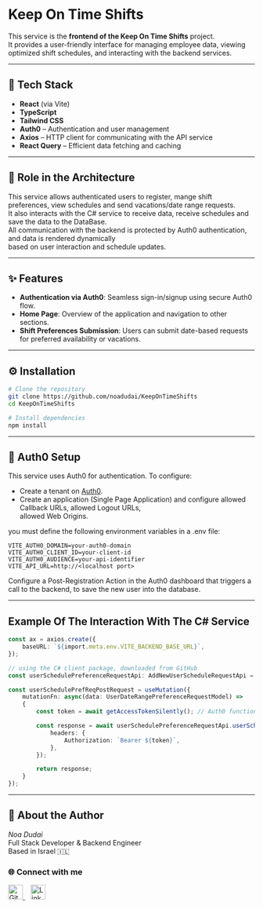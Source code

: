 # Keep On Time Shifts
This service is the **frontend of the Keep On Time Shifts** project.  
It provides a user-friendly interface for managing employee data, viewing optimized shift schedules, and interacting with the backend services.

---

## 🚀 Tech Stack
- **React** (via Vite)
- **TypeScript**
- **Tailwind CSS**
- **Auth0** – Authentication and user management
- **Axios** – HTTP client for communicating with the API service
- **React Query** – Efficient data fetching and caching

---

## 🧠 Role in the Architecture
This service allows authenticated users to register, mange shift preferences, view schedules and send vacations/date range requests.  
It also interacts with the C# service to receive data, receive schedules and save the data to the DataBase.  
All communication with the backend is protected by Auth0 authentication, and data is rendered dynamically  
based on user interaction and schedule updates.

---

## ✨ Features
- **Authentication via Auth0**: Seamless sign-in/signup using secure Auth0 flow.
- **Home Page**: Overview of the application and navigation to other sections.
- **Shift Preferences Submission**: Users can submit date-based requests for preferred availability or vacations.

---

## ⚙️ Installation
```bash
# Clone the repository
git clone https://github.com/noadudai/KeepOnTimeShifts
cd KeepOnTimeShifts

# Install dependencies
npm install
```

---

## 🔐 Auth0 Setup
This service uses Auth0 for authentication.
To configure:
- Create a tenant on [Auth0](https://auth0.com/docs/quickstart/spa/react/interactive).
- Create an application (Single Page Application) and configure allowed Callback URLs, allowed Logout URLs,  
allowed Web Origins.

you must define the following environment variables in a .env file:
```env
VITE_AUTH0_DOMAIN=your-auth0-domain
VITE_AUTH0_CLIENT_ID=your-client-id
VITE_AUTH0_AUDIENCE=your-api-identifier
VITE_API_URL=http://<localhost port>  
```
Configure a Post-Registration Action in the Auth0 dashboard that triggers a call to the backend, 
to save the new user into the database.

---

## Example Of The Interaction With The C# Service
```ts
const ax = axios.create({
    baseURL: `${import.meta.env.VITE_BACKEND_BASE_URL}`,
});

// using the C# client package, downloaded from GitHub
const userSchedulePreferenceRequestApi: AddNewUserScheduleRequestApi = new AddNewUserScheduleRequestApi(undefined, undefined, ax);

const userSchedulePrefReqPostRequest = useMutation({
    mutationFn: async(data: UserDateRangePreferenceRequestModel) =>
    {
        const token = await getAccessTokenSilently(); // Auth0 function to receive the Access Token

        const response = await userSchedulePreferenceRequestApi.userSchedulePreferencesRequestDateRangePreferenceRequestPost(data, {
            headers: {
                Authorization: `Bearer ${token}`,
            },
        });

        return response;
    }
});
```

---

## 👤 About the Author

*Noa Dudai*  
Full Stack Developer & Backend Engineer  
Based in Israel 🇮🇱

### 🌐 Connect with me

<a href="https://github.com/noadudai" target="_blank">
  <img src="https://img.icons8.com/?size=100&id=62856&format=png&color=FFFFFF" alt="GitHub" width="30" height="30">
</a>
&nbsp;&nbsp;
<a href="https://www.linkedin.com/in/noadudai" target="_blank">
  <img src="https://cdn.jsdelivr.net/gh/devicons/devicon/icons/linkedin/linkedin-original.svg" alt="LinkedIn" width="30" height="30">
</a>